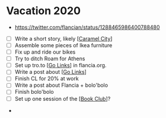 # Vacation 2020
- https://twitter.com/flancian/status/1288465986400788480
- [ ] Write a short story, likely [[Caramel City]]
- [ ] Assemble some pieces of Ikea furniture
- [ ] Fix up and ride our bikes
- [ ] Try to ditch Roam for Athens
- [ ] Set up tro.to [[Go Links]] in flancia.org.
- [ ] Write a post about [[Go Links]]
- [ ] Finish CL for 20% at work
- [ ] Write a post about Flancia + bolo'bolo
- [ ] Finish bolo'bolo
- [ ] Set up one session of the [[Book Club]]?
- 

[//begin]: # "Autogenerated link references for markdown compatibility"
[Caramel City]: caramel-city "Caramel City"
[Go Links]: go-links "Go Links"
[Book Club]: book-club "Book Club"
[//end]: # "Autogenerated link references"